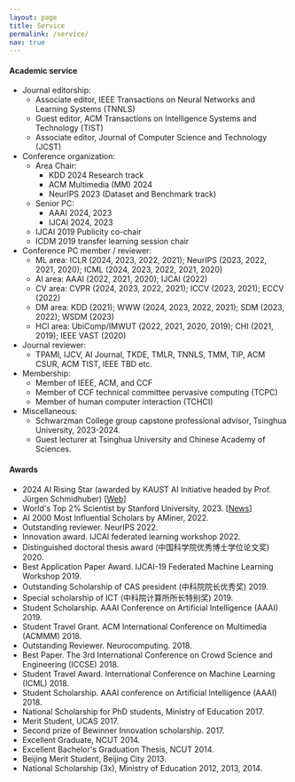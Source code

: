 ```yaml
---
layout: page
title: Service
permalink: /service/
nav: true
---
```


#### Academic service

- Journal editorship:
  - Associate editor, IEEE Transactions on Neural Networks and Learning Systems (TNNLS)
  - Guest editor, ACM Transactions on Intelligence Systems and Technology (TIST)
  - Associate editor, Journal of Computer Science and Technology (JCST) 
- Conference organization:
  - Area Chair:
    - KDD 2024 Research track
    - ACM Multimedia (MM) 2024
    - NeurIPS 2023 (Dataset and Benchmark track)
  - Senior PC:
    - AAAI 2024, 2023
    - IJCAI 2024, 2023
  - IJCAI 2019 Publicity co-chair
  - ICDM 2019 transfer learning session chair
- Conference PC member / reviewer: 
  - ML area: ICLR (2024, 2023, 2022, 2021); NeurIPS (2023, 2022, 2021, 2020); ICML (2024, 2023, 2022, 2021, 2020)
  - AI area: AAAI (2022, 2021, 2020); IJCAI (2022)
  - CV area: CVPR (2024, 2023, 2022, 2021); ICCV (2023, 2021); ECCV (2022)
  - DM area: KDD (2021); WWW (2024, 2023, 2022, 2021); SDM (2023, 2022); WSDM (2023)
  - HCI area: UbiComp/IMWUT (2022, 2021, 2020, 2019); CHI (2021, 2019); IEEE VAST (2020)
- Journal reviewer: 
  - TPAMI, IJCV, AI Journal, TKDE, TMLR, TNNLS, TMM, TIP, ACM CSUR, ACM TIST, IEEE TBD etc.
- Membership: 
  - Member of IEEE, ACM, and CCF
  - Member of CCF technical committee pervasive computing (TCPC)
  - Member of human computer interaction (TCHCI)
- Miscellaneous:
  - Schwarzman College group capstone professional advisor, Tsinghua University, 2023-2024.
  - Guest lecturer at Tsinghua University and Chinese Academy of Sciences.

#### Awards

- 2024 AI Rising Star (awarded by KAUST AI Initiative headed by Prof. Jürgen Schmidhuber) [[Web](https://cemse.kaust.edu.sa/ai/aii-symp-2024)]
- World's Top 2% Scientist by Stanford University, 2023. [[News](https://ecebm.com/2023/10/04/stanford-university-names-worlds-top-2-scientists-2023/)]
- AI 2000 Most Influential Scholars by AMiner, 2022.
- Outstanding reviewer. NeurIPS 2022.
- Innovation award. IJCAI federated learning workshop 2022.
- Distinguished doctoral thesis award (中国科学院优秀博士学位论文奖) 2020.
- Best Application Paper Award. IJCAI-19 Federated Machine Learning Workshop 2019.
- Outstanding Scholarship of CAS president (中科院院长优秀奖) 2019.
- Special scholarship of ICT (中科院计算所所长特别奖) 2019.
- Student Scholarship. AAAI Conference on Artificial Intelligence (AAAI) 2019.
- Student Travel Grant. ACM International Conference on Multimedia (ACMMM) 2018.
- Outstanding Reviewer. Neurocomputing. 2018.
- Best Paper. The 3rd International Conference on Crowd Science and Engineering (ICCSE) 2018.
- Student Travel Award. International Conference on Machine Learning (ICML) 2018.
- Student Scholarship. AAAI conference on Artificial Intelligence (AAAI) 2018.
- National Scholarship for PhD students, Ministry of Education 2017.
- Merit Student, UCAS 2017.
- Second prize of Bewinner Innovation scholarship. 2017.
- Excellent Graduate, NCUT 2014.
- Excellent Bachelor's Graduation Thesis, NCUT 2014.
- Beijing Merit Student, Beijing City 2013.
- National Scholarship (3x), Ministry of Education 2012, 2013, 2014.
